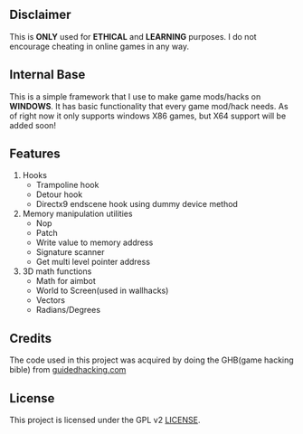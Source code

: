 ## Disclaimer

This is **ONLY** used for **ETHICAL** and **LEARNING** purposes. I do not encourage cheating in online games in any way.

## Internal Base

This is a simple framework that I use to make game mods/hacks on **WINDOWS**. It has basic functionality that every game mod/hack needs. As of right now it only supports windows X86 games, but X64 support will be added soon!

## Features

1. Hooks
   * Trampoline hook
   * Detour hook
   * Directx9 endscene hook using dummy device method
3. Memory manipulation utilities
   * Nop
   * Patch
   * Write value to memory address
   * Signature scanner
   * Get multi level pointer address
5. 3D math functions
   * Math for aimbot
   * World to Screen(used in wallhacks)
   * Vectors
   * Radians/Degrees

## Credits

The code used in this project was acquired by doing the GHB(game hacking bible) from [guidedhacking.com](http://www.guidedhacking.com)

## License

This project is licensed under the GPL v2 [LICENSE](LICENSE).
